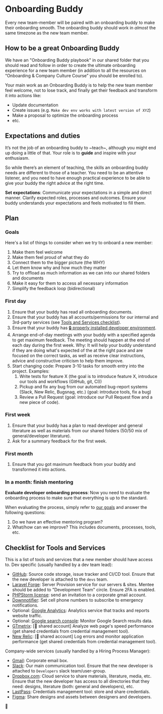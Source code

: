# Onboarding Buddy

Every new team-member will be paired with an onboarding buddy to make their onboarding
smooth. The onboarding buddy should work in _almost_ the same timezone as the new team member.

## How to be a great Onboarding Buddy

We have an "Onboarding Buddy playbook" in our shared folder that you should read
and follow in order to create the ultimate onboarding experience for a new team member
(in addition to all the resources on “Onboarding & Company Culture Course” you
should be enrolled to).

Your main work as an Onboarding Buddy is to help the new team member feel welcome,
not to lose track, and finally get their feedback and transform it into actions like:

-   Update documentation
-   Create issues (e.g. `Make dev env works with latest version of XYZ`)
-   Make a proposal to optimize the onboarding process
-   etc.

## Expectations and duties

It’s not the job of an onboarding buddy to ~teach~, although you might end up doing
a little of that. Your role is to **guide** and inspire with your enthusiasm.

So while there’s an element of teaching, the skills an onboarding buddy
needs are different to those of a teacher. You need to be an attentive listener,
and you need to have enough practical experience to be able to give your buddy
the right advice at the right time.

**Set expectations**: Communicate your expectations in a simple and direct manner.
Clarify expected roles, processes and outcomes.
Ensure your buddy understands your expectations and feels motivated to fill them.

## Plan

### Goals

Here's a list of things to consider when we try to onboard a new member:

1. Make them feel welcome
2. Make them feel proud of what they do
3. Connect them to the bigger picture (the WHY)
4. Let them know why and how much they matter
5. Try to offload as much information as we can into our shared folders and documents
6. Make it easy for them to access all necessary information
7. Simplify the feedback loop (bidirectional)

### First day

1. Ensure that your buddy has read all onboarding documents.
2. Ensure that your buddy has all accounts/permissions for our internal and 3rd-party
   services (see [Tools and Services checklist](#checklist-for-tools-and-services)).
3. Ensure that your buddy has [🔒 properly installed developer environment](https://github.com/InteractionDesignFoundation/IxDF-web/blob/develop/docs/environment/first-run/README.md).
4. Arrange end-of-day meetings with your buddy with a specified agenda to get maximum feedback.
   The meeting should happen at the end of each day during the first week.
   Why: It will help your buddy understand if they are doing what's expected of the
   at the right pace and are focused on the correct tasks, as well as receive
   clear instructions, advice and constructive criticism to help them improve.
5. Start changing code: Prepare 3-10 tasks for smooth entry into the project. Examples:
    1. Write tests for feature X (the goal is to introduce feature X, introduce our tools and workflows (GitHub, git, CI))
    1. Pickup and fix any bug from our automated bug-report systems (Slack, New Relic, Bugsnag, etc.) (goal: introduce tools, fix a bug)
    1. Review a Pull Request (goal: introduce our Pull Request flow and a new piece of code).

### First week

1. Ensure that your buddy has a plan to read developer and general literature
   as well as materials from our shared folders (50/50 mix of general/developer literature).
2. Ask for a summary feedback for the first week.

### First month

1.  Ensure that you got maximum feedback from your buddy and transformed it into actions.

### In a month: finish mentoring

**Evaluate developer onboarding process**: Now you need to evaluate the onboarding
process to make sure that everything is up to the standard.

When evaluating the process, simply refer to [our goals](#goals) and answer the
following questions:

1. Do we have an effective mentoring program?
2. What/how can we improve? This includes documents, processes, tools, etc.

## Checklist for Tools and Services

This is a list of tools and services that a new member should have access to.
Dev specific (usually handled by a dev team lead):

-   [GitHub](https://github.com): Source code storage, issue tracker and CI/CD tool. Ensure that the new developer is attached to the `devs` team.
-   [Laravel Forge](https://forge.laravel.com/circles/4114/edit): Server Provision service for our servers & sites. Mentee should be added to "Development Team" circle. Ensure 2FA is enabled.
-   [PHPStorm license](https://account.jetbrains.com/assets/subscriptions): send an invitation to a corporate gmail account.
-   [Downnotifier](https://downnotifier.com/): Set cell phone numbers to subscribe to emergency notifications.
-   Optional: [Google Analytics](https://analytics.google.com): Analytics service that tracks and reports website traffic.
-   Optional: [Google search console](https://www.google.com/webmasters/tools): Monitor Google Search results data.
-   [GTmetrix](https://gtmetrix.com/): [👥 shared account] Analyze web page's speed performance (get shared credentials from credential management tool).
-   [New Relic](https://newrelic.com/): [👥 shared account] Log errors and monitor application performance (get shared credentials from credential management tool).

Company-wide services (usually handled by a Hiring Process Manager):

-   [Gmail](https://gmail.com): Corporate email box.
-   [Slack](https://interaction-design.slack.com): Our main communication tool. Ensure that the new developer is attached to `Developers` slack team/user-group.
-   [Dropbox.com](https://sync.com): Cloud service to share materials, literature, media, etc. Ensure that the new developer has access to all directories that they need: designs, literature (both: general and developers), etc.
-   [LastPass](https://www.lastpass.com/): Credentials management tool: store and share credentials.
-   [Figma](https://figma.com/): Share designs and assets between designers and developers.

🦄
